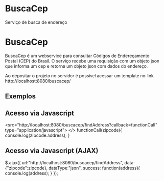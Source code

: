 # BuscaCep
Serviço de busca de endereço

# BuscaCep
BuscaCep é um webservice para consultar Códigos de Endereçamento Postal (CEP) do Brasil. O serviço recebe uma requisição com um objeto json que informa um cep e retorna um objeto json com dados do endereço.

Ao depositar o projeto no servidor é possível acessar um template no link http://localhost:8080/buscacep/

## Exemplos

## Acesso via Javascript

<src="http://localhost:8080/buscacep/findAddress?callback=functionCall" type="application/javascript"> </>
functionCall(zipcode){
    console.log(zipcode.address);
}

## Acesso via Javascript (AJAX)

$.ajax({
    url:"http://localhost:8080/buscacep/findAddress",
    data:{"zipcode":zipcode},
    dataType:"json",
    success: function(address){
        console.log(address);
    }
});

